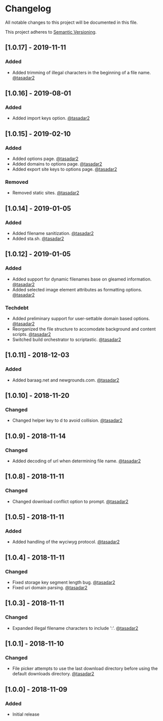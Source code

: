 # Changelog
All notable changes to this project will be documented in this file.

This project adheres to [Semantic Versioning](https://semver.org/spec/v2.0.0.html).

## [1.0.17] - 2019-11-11
### Added
- Added trimming of illegal characters in the beginning of a file name. [@tasadar2](https://github.com/tasadar2)

## [1.0.16] - 2019-08-01
### Added
- Added import keys option. [@tasadar2](https://github.com/tasadar2)

## [1.0.15] - 2019-02-10
### Added
- Added options page. [@tasadar2](https://github.com/tasadar2)
- Added domains to options page. [@tasadar2](https://github.com/tasadar2)
- Added export site keys to options page. [@tasadar2](https://github.com/tasadar2)

### Removed
- Removed static sites. [@tasadar2](https://github.com/tasadar2)

## [1.0.14] - 2019-01-05
### Added
- Added filename sanitization. [@tasadar2](https://github.com/tasadar2)
- Added sta.sh. [@tasadar2](https://github.com/tasadar2)

## [1.0.12] - 2019-01-05
### Added
- Added support for dynamic filenames base on gleamed information. [@tasadar2](https://github.com/tasadar2)
- Added selected image element attributes as formatting options. [@tasadar2](https://github.com/tasadar2)

### Techdebt
- Added preliminary support for user-settable domain based options. [@tasadar2](https://github.com/tasadar2)
- Reorganized the file structure to accomodate background and content scripts.  [@tasadar2](https://github.com/tasadar2)
- Switched build orchestrator to scriptastic. [@tasadar2](https://github.com/tasadar2)

## [1.0.11] - 2018-12-03
### Added
- Added baraag.net and newgrounds.com. [@tasadar2](https://github.com/tasadar2)

## [1.0.10] - 2018-11-20
### Changed
- Changed helper key to d to avoid collision. [@tasadar2](https://github.com/tasadar2)

## [1.0.9] - 2018-11-14
### Changed
- Added decoding of url when determining file name. [@tasadar2](https://github.com/tasadar2)

## [1.0.8] - 2018-11-11
### Changed
- Changed download conflict option to prompt. [@tasadar2](https://github.com/tasadar2)

## [1.0.5] - 2018-11-11
### Added
- Added handling of the wyciwyg protocol. [@tasadar2](https://github.com/tasadar2)

## [1.0.4] - 2018-11-11
### Changed
- Fixed storage key segment length bug. [@tasadar2](https://github.com/tasadar2)
- Fixed uri domain parsing. [@tasadar2](https://github.com/tasadar2)

## [1.0.3] - 2018-11-11
### Changed
- Expanded illegal filename characters to include ':'. [@tasadar2](https://github.com/tasadar2)

## [1.0.1] - 2018-11-10
### Changed
- File picker attempts to use the last download directory before using the default downloads directory. [@tasadar2](https://github.com/tasadar2)

## [1.0.0] - 2018-11-09
### Added
- Initial release
